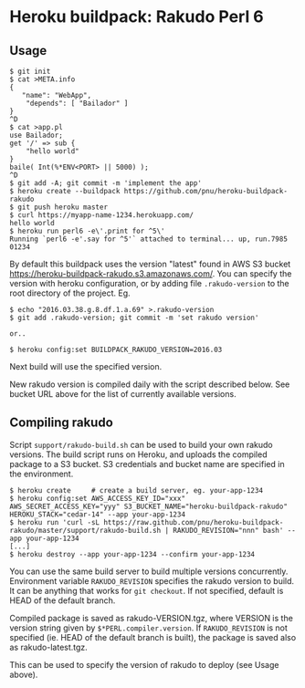 Heroku buildpack: Rakudo Perl 6
===============================

Usage
-----

    $ git init
    $ cat >META.info
    {
       "name": "WebApp",
        "depends": [ "Bailador" ]
    }
    ^D
    $ cat >app.pl
    use Bailador;
    get '/' => sub {
        "hello world"
    }
    baile( Int(%*ENV<PORT> || 5000) );
    ^D
    $ git add -A; git commit -m 'implement the app'
    $ heroku create --buildpack https://github.com/pnu/heroku-buildpack-rakudo
    $ git push heroku master
    $ curl https://myapp-name-1234.herokuapp.com/
    hello world
    $ heroku run perl6 -e\'.print for ^5\'
    Running `perl6 -e'.say for ^5'` attached to terminal... up, run.7985
    01234

By default this buildpack uses the version "latest" found in AWS S3 bucket
https://heroku-buildpack-rakudo.s3.amazonaws.com/. You can specify the version
with heroku configuration, or by adding file `.rakudo-version` to the root
directory of the project. Eg.

    $ echo "2016.03.38.g.8.df.1.a.69" >.rakudo-version
    $ git add .rakudo-version; git commit -m 'set rakudo version'

    or..

    $ heroku config:set BUILDPACK_RAKUDO_VERSION=2016.03

Next build will use the specified version.

New rakudo version is compiled daily with the script described below. See
bucket URL above for the list of currently available versions.

Compiling rakudo
----------------

Script `support/rakudo-build.sh` can be used to build your own rakudo versions.
The build script runs on Heroku, and uploads the compiled package to a S3 bucket.
S3 credentials and bucket name are specified in the environment.

    $ heroku create     # create a build server, eg. your-app-1234
    $ heroku config:set AWS_ACCESS_KEY_ID="xxx" AWS_SECRET_ACCESS_KEY="yyy" S3_BUCKET_NAME="heroku-buildpack-rakudo" HEROKU_STACK="cedar-14" --app your-app-1234
    $ heroku run 'curl -sL https://raw.github.com/pnu/heroku-buildpack-rakudo/master/support/rakudo-build.sh | RAKUDO_REVISION="nnn" bash' --app your-app-1234
    [...]
    $ heroku destroy --app your-app-1234 --confirm your-app-1234

You can use the same build server to build multiple versions concurrently.
Environment variable `RAKUDO_REVISION` specifies the rakudo version to build.
It can be anything that works for `git checkout`. If not specified, default
is HEAD of the default branch.

Compiled package is saved as rakudo-VERSION.tgz, where VERSION is the version
string given by `$*PERL.compiler.version`. If `RAKUDO_REVISION` is not
specified (ie. HEAD of the default branch is built), the package is saved
also as rakudo-latest.tgz.

This can be used to specify the version of rakudo to deploy (see Usage above).
